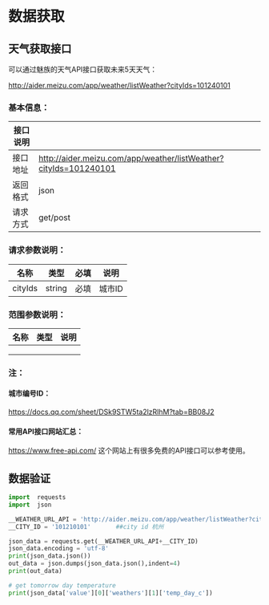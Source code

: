 # 数据获取

## 天气获取接口

可以通过魅族的天气API接口获取未来5天天气：

http://aider.meizu.com/app/weather/listWeather?cityIds=101240101

### 基本信息：

| 接口说明 |                                                              |
| -------- | ------------------------------------------------------------ |
| 接口地址 | http://aider.meizu.com/app/weather/listWeather?cityIds=101240101 |
| 返回格式 | json                                                         |
| 请求方式 | get/post                                                     |

### 请求参数说明：

| 名称    | 类型   | 必填 | 说明   |
| ------- | ------ | ---- | ------ |
| cityIds | string | 必填 | 城市ID |

### 范围参数说明：

| 名称 | 类型 | 说明 |
| ---- | ---- | ---- |
|      |      |      |
|      |      |      |
|      |      |      |



### 注：

#### 城市编号ID：

https://docs.qq.com/sheet/DSk9STW5ta2lzRlhM?tab=BB08J2

#### 常用API接口网站汇总：

https://www.free-api.com/ 这个网站上有很多免费的API接口可以参考使用。

## 数据验证

```python
import  requests
import  json

__WEATHER_URL_API = 'http://aider.meizu.com/app/weather/listWeather?cityIds='   ## meizu phone get weather API, this api needn't using API key or licence
__CITY_ID = '101210101'       ##city id 杭州

json_data = requests.get(__WEATHER_URL_API+__CITY_ID)
json_data.encoding = 'utf-8'
print(json_data.json())
out_data = json.dumps(json_data.json(),indent=4)
print(out_data)

# get tomorrow day temperature
print(json_data['value'][0]['weathers'][1]['temp_day_c'])

```

